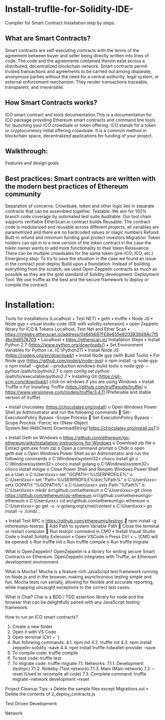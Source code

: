 # Install-truflle-for-Solidity-IDE-
Compiler for Smart Contract Installation step by steps.

## What are Smart Contracts?
Smart contracts are self-executing contracts with the terms of the agreement between buyer and seller being
directly written into lines of code. The code and the agreements contained therein exist across a distributed,
decentralized blockchain network. Smart contracts permit trusted transactions and agreements to be carried
out among disparate, anonymous parties without the need for a central authority, legal system, or external
enforcement mechanism. They render transactions traceable, transparent, and irreversible.


## How Smart Contracts works?
ICO smart contract and tools documentation,This is a documentation for ICO package providing Ethereum smart contracts and command line tools for launching your ICO crowdsale or token offering. ICO stands for a token or cryptocurrency initial offering
crowdsale. It is a common method in blockchain space, decentralized applications for funding of your project.

## Walkthrough:
Features and design goals	
 
## Best practices:  Smart contracts are written with the modern best practices of Ethereum community 
Separation of concerns:  Crowdsale, token and other logic lies in separate contracts that can be  assembled together. 
 Testable:  We aim for 100% branch code coverage by automated test suite  Auditable:  Our tool chain supports verifiable EtherScan.io contract builds 
 Reusable:  The contract code is modularized and reusable across different projects,  all variables are parametrized and there are no hardcoded values or magic numbers 
Refund:  Built-in refund and minimum funding goal protect investors 
Migration:  Token holders can opt in to a new version of the token contract in the case the token owner wants to add more functionality to their token 
Reissuance:  There can be multiple crowdsales for the same token (pre-ICO,  ICO,  etc.) 
Emergency stop:  To try to save the situation in the case we found an issue in the contract post-deploy 
Build upon a foundation:  Instead of building everything from the scratch,  we used Open Zeppelin contracts as much as possible as they are the gold standard of Solidity development. 
Deployment Tool:  We use truffle as the best and the secure framework to deploy or compile the contract.  

# Installation:

Tools for installations (Localhost + Test NET)
•	geth
•	truffle
•	Node JS
•	Node gyp
•	visual studio code (IDE with solidity extension)
•	open Zeppelin library for ICO & Tokens
Localhost, Test Net and Ether Scan
•	https://rinkeby.etherscan.io/address/0x645687FE8e655e8203B3649Ac7f54bc9d657A703
•	Localhost
•	https://etherscan.io/ 
Installation Steps 
•	Install Python 2.7 (https://www.python.org/downloads/)
•	Set Environment Variables for Python i.e. (C:\Python27\)
•	Install Node JS (https://nodejs.org/en/download/)
•	Install Node gyp (with Build Tools)
•	For Node gyp (https://github.com/nodejs/node-gyp)
o	npm install -g node-gyp
o	npm install --global --production windows-build-tools
o	node-gyp --python /path/to/python2.7
o	npm config set python /path/to/executable/python2.7
•	Installing Git (https://git-scm.com/download/) click on windows if you are using Windows
•	Install Truffle 
o	For Installing Truffle (https://github.com/trufflesuite/truffle)
o	https://www.versioneye.com/nodejs/truffle/3.4.11 (Preferable and stable version of truffle)

•	Install chocolatey (https://chocolatey.org/install)
o	Open Windows Power Shell as Administrator and run the following commands
	Set-ExecutionPolicy Bypass -Scope Process
	Set-ExecutionPolicy Bypass -Scope Process -Force; iex ((New-Object System.Net.WebClient).DownloadString('https://chocolatey.org/install.ps1'))

•	Install Geth on Windows 
o	https://github.com/ethereum/go-ethereum/wiki/Installation-instructions-for-Windows
o	Download zip file
o	Extract geth.exe from zip
o	Open a command prompt
o	Chdir
o	open geth.exe
o	Open Windows Power Shell as an Administrator and run the following commands
o	C:\Windows\system32> choco install git
o	C:\Windows\system32> choco install golang
o	C:\Windows\system32> choco install mingw 
o	Close Power Shell and Reopen Windows Power Shell as a User
o	C:\Users\xxx> set "GOPATH=%USERPROFILE%"
o	C:\Users\xxx> set "Path=%USERPROFILE%\bin;%Path%"
o	C:\Users\xxx> setx GOPATH "%GOPATH%"
o	C:\Users\xxx> setx Path "%Path%"
o	C:\Users\xxx> mkdir src\github.com\ethereum
o	C:\Users\xxx> git clone https://github.com/ethereum/go-ethereum src\github.com\ethereum\go-ethereum
o	C:\Users\xxx> cd src\github.com\ethereum\go-ethereum
o	C:\Users\xxx> go get -u -v golang.org/x/net/context
o	C:\Users\xxx> go install -v ./cmd/...

•	Install Test RPC 
o	https://github.com/ethereumjs/testrpc
	npm install -g ethereumjs-testrpc
	Add Path to system Variable Path
	Close the terminal or restart computer
	Run testrpc command in CMD
•	Install Visual Studio Code
o	Install Solidity Extension
•	Open VSCode
o	Press Ctrl + ~ (CMD will be opened)
o	Run truffle init
o	Run truffle compile
o	Run truffle migrate



What is OpenZeppelin?
OpenZeppelin is a library for writing secure Smart Contracts on Ethereum. OpenZeppelin integrates with Truffle, an Ethereum development environment.

What is Mocha?
Mocha is a feature-rich JavaScript test framework running on Node.js and in the browser, making
asynchronous testing simple and fun. Mocha tests run serially, allowing for flexible and accurate
reporting, while mapping uncaught exceptions to the correct test cases.

What is Chai?
Chai is a BDD / TDD assertion library for node and the browser that can be delightfully paired with
any JavaScript testing framework.

How to run an ICO smart contracts?
1.	Create a new folder
2.	Open it with VS Code
3.	Open terminal (Ctrl + `)
4. Run following commands:
4.1.	npm init
4.2.	truffle init
4.3.	npm install zeppelin-solidity –save
4.4.	npm install truffle-hdwallet-provider –save
5.	To compile code: truffle compile 
6.	To test code: truffle test
7.	To migrate code: truffle migrate 
7.1.	Networks:
7.1.1.	Development (testrpc) 
7.1.2.	Rinkeby (Test network)
7.1.3.	Main (Main network)
7.2.	–reset (Used to recompile all code)
7.3.	Complete command: truffle migrate –network development –reset



Project Cleanup Tips:
•	Delete the sample files except Migrations.sol
•	Delete the contents of 2_deploy_contracts.js
 


Test Driven Development:

Network
